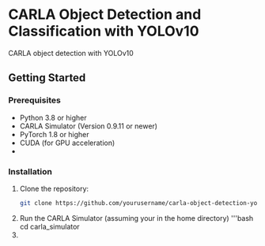 # CARLA Object Detection and Classification with YOLOv10

CARLA object detection with YOLOv10

## Getting Started

### Prerequisites

- Python 3.8 or higher
- CARLA Simulator (Version 0.9.11 or newer)
- PyTorch 1.8 or higher
- CUDA (for GPU acceleration)
- 
### Installation

1. Clone the repository:
   ```bash
   git clone https://github.com/yourusername/carla-object-detection-yolov8.git
2. Run the CARLA Simulator
   (assuming your in the home directory)
   '''bash
   cd carla_simulator
4. 

